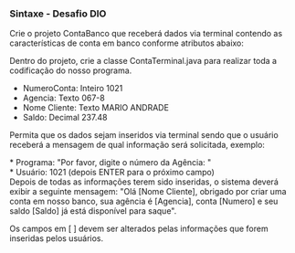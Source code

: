<h3>Sintaxe - Desafio DIO</h3>

Crie o projeto ContaBanco que receberá dados via terminal contendo as características de conta em banco conforme atributos abaixo:
<p>Dentro do projeto, crie a classe ContaTerminal.java para realizar toda a codificação do nosso programa.</p>

* NumeroConta:	Inteiro	1021
* Agencia:	Texto	067-8
* Nome Cliente:	Texto	MARIO ANDRADE
* Saldo:	Decimal	237.48<br>
<p>Permita que os dados sejam inseridos via terminal sendo que o usuário receberá a mensagem de qual informação será solicitada, exemplo:</p>
* Programa: "Por favor, digite o número da Agência: "<br>
* Usuário: 1021 (depois ENTER para o próximo campo)<br>
Depois de todas as informações terem sido inseridas, o sistema deverá exibir a seguinte mensagem:
"Olá [Nome Cliente], obrigado por criar uma conta em nosso banco, sua agência é [Agencia], conta [Numero] e seu saldo [Saldo] já está disponível para saque".

<p>Os campos em [ ] devem ser alterados pelas informações que forem inseridas pelos usuários.</p>
